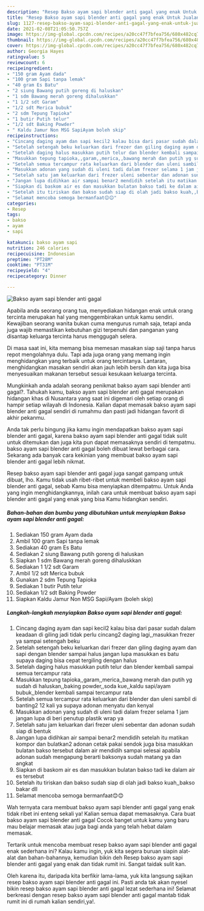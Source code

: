 ```yaml
---
description: "Resep Bakso ayam sapi blender anti gagal yang enak Untuk Jualan"
title: "Resep Bakso ayam sapi blender anti gagal yang enak Untuk Jualan"
slug: 1127-resep-bakso-ayam-sapi-blender-anti-gagal-yang-enak-untuk-jualan
date: 2021-02-08T21:05:50.757Z
image: https://img-global.cpcdn.com/recipes/a20cc47f7bfea756/680x482cq70/bakso-ayam-sapi-blender-anti-gagal-foto-resep-utama.jpg
thumbnail: https://img-global.cpcdn.com/recipes/a20cc47f7bfea756/680x482cq70/bakso-ayam-sapi-blender-anti-gagal-foto-resep-utama.jpg
cover: https://img-global.cpcdn.com/recipes/a20cc47f7bfea756/680x482cq70/bakso-ayam-sapi-blender-anti-gagal-foto-resep-utama.jpg
author: Georgia Hayes
ratingvalue: 5
reviewcount: 6
recipeingredient:
- "150 gram Ayam dada"
- "100 gram Sapi tanpa lemak"
- "40 gram Es Batu"
- "2 siung Bawang putih goreng di haluskan"
- "1 sdm Bawang merah goreng dihaluskkan"
- "1 1/2 sdt Garam"
- "1/2 sdt Merica bubuk"
- "2 sdm Tepung Tapioka"
- "1 butir Putih telur"
- "1/2 sdt Baking Powder"
- " Kaldu Jamur Non MSG SapiAyam boleh skip"
recipeinstructions:
- "Cincang daging ayam dan sapi kecil2 kalau bisa dari pasar sudah dalam keadaan di giling jadi tidak perlu cincang2 daging lagi,,masukkan frezer ya sampai setengah beku"
- "Setelah setengah beku keluarkan dari frezer dan giling daging ayam dan sapi dengan blender sampai halus jangan lupa masukkan es batu supaya daging bisa cepat tergiling dengan halus"
- "Setelah daging halus masukkan putih telur dan blender kembali sampai semua tercampur rata"
- "Masukkan tepung tapioka,,garam,,merica,,bawang merah dan putih yg sudah di haluskan,,baking powder,,soda kue,,kaldu sapi/ayam bubuk,,blender kembali sampai tercampur rata"
- "Setelah semua tercampur rata keluarkan dari blender dan uleni sambil di banting2 12 kali ya supaya adonan menyatu dan kenyal"
- "Masukkan adonan yang sudah di uleni tadi dalam frezer selama 1 jam jangan lupa di beri penutup plastik wrap ya"
- "Setelah satu jam keluarkan dari frezer uleni sebentar dan adonan sudah siap di bentuk"
- "Jangan lupa didihkan air sampai benar2 mendidih setelah itu matikan kompor dan bulatkan2 adonan cetak pakai sendok juga bisa masukkan bulatan bakso tersebut dalam air mendidih sampai selesai apabila adonan sudah mengapung berarti baksonya sudah matang ya dan angkat"
- "Siapkan di baskom air es dan masukkan bulatan bakso tadi ke dalam air es tersebut"
- "Setelah itu tiriskan dan bakso sudah siap di olah jadi bakso kuah,,bakso bakar dll"
- "Selamat mencoba semoga bermanfaat😊😊"
categories:
- Resep
tags:
- bakso
- ayam
- sapi

katakunci: bakso ayam sapi 
nutrition: 246 calories
recipecuisine: Indonesian
preptime: "PT28M"
cooktime: "PT31M"
recipeyield: "4"
recipecategory: Dinner

---
```



![Bakso ayam sapi blender anti gagal](https://img-global.cpcdn.com/recipes/a20cc47f7bfea756/680x482cq70/bakso-ayam-sapi-blender-anti-gagal-foto-resep-utama.jpg)

Apabila anda seorang orang tua, menyediakan hidangan enak untuk orang tercinta merupakan hal yang menggembirakan untuk kamu sendiri. Kewajiban seorang  wanita bukan cuma mengurus rumah saja, tetapi anda juga wajib memastikan kebutuhan gizi terpenuhi dan panganan yang disantap keluarga tercinta harus menggugah selera.

Di masa  saat ini, kita memang bisa memesan masakan siap saji tanpa harus repot mengolahnya dulu. Tapi ada juga orang yang memang ingin menghidangkan yang terbaik untuk orang tercintanya. Lantaran, menghidangkan masakan sendiri akan jauh lebih bersih dan kita juga bisa menyesuaikan makanan tersebut sesuai kesukaan keluarga tercinta. 



Mungkinkah anda adalah seorang penikmat bakso ayam sapi blender anti gagal?. Tahukah kamu, bakso ayam sapi blender anti gagal merupakan hidangan khas di Nusantara yang saat ini digemari oleh setiap orang di hampir setiap wilayah di Indonesia. Kalian dapat memasak bakso ayam sapi blender anti gagal sendiri di rumahmu dan pasti jadi hidangan favorit di akhir pekanmu.

Anda tak perlu bingung jika kamu ingin mendapatkan bakso ayam sapi blender anti gagal, karena bakso ayam sapi blender anti gagal tidak sulit untuk ditemukan dan juga kita pun dapat memasaknya sendiri di tempatmu. bakso ayam sapi blender anti gagal boleh dibuat lewat berbagai cara. Sekarang ada banyak cara kekinian yang membuat bakso ayam sapi blender anti gagal lebih nikmat.

Resep bakso ayam sapi blender anti gagal juga sangat gampang untuk dibuat, lho. Kamu tidak usah ribet-ribet untuk membeli bakso ayam sapi blender anti gagal, sebab Kamu bisa menyiapkan ditempatmu. Untuk Anda yang ingin menghidangkannya, inilah cara untuk membuat bakso ayam sapi blender anti gagal yang enak yang bisa Kamu hidangkan sendiri.

<!--inarticleads1-->

##### Bahan-bahan dan bumbu yang dibutuhkan untuk menyiapkan Bakso ayam sapi blender anti gagal:

1. Sediakan 150 gram Ayam dada
1. Ambil 100 gram Sapi tanpa lemak
1. Sediakan 40 gram Es Batu
1. Sediakan 2 siung Bawang putih goreng di haluskan
1. Siapkan 1 sdm Bawang merah goreng dihaluskkan
1. Sediakan 1 1/2 sdt Garam
1. Ambil 1/2 sdt Merica bubuk
1. Gunakan 2 sdm Tepung Tapioka
1. Sediakan 1 butir Putih telur
1. Sediakan 1/2 sdt Baking Powder
1. Siapkan  Kaldu Jamur Non MSG Sapi/Ayam (boleh skip)




<!--inarticleads2-->

##### Langkah-langkah menyiapkan Bakso ayam sapi blender anti gagal:

1. Cincang daging ayam dan sapi kecil2 kalau bisa dari pasar sudah dalam keadaan di giling jadi tidak perlu cincang2 daging lagi,,masukkan frezer ya sampai setengah beku
1. Setelah setengah beku keluarkan dari frezer dan giling daging ayam dan sapi dengan blender sampai halus jangan lupa masukkan es batu supaya daging bisa cepat tergiling dengan halus
1. Setelah daging halus masukkan putih telur dan blender kembali sampai semua tercampur rata
1. Masukkan tepung tapioka,,garam,,merica,,bawang merah dan putih yg sudah di haluskan,,baking powder,,soda kue,,kaldu sapi/ayam bubuk,,blender kembali sampai tercampur rata
1. Setelah semua tercampur rata keluarkan dari blender dan uleni sambil di banting2 12 kali ya supaya adonan menyatu dan kenyal
1. Masukkan adonan yang sudah di uleni tadi dalam frezer selama 1 jam jangan lupa di beri penutup plastik wrap ya
1. Setelah satu jam keluarkan dari frezer uleni sebentar dan adonan sudah siap di bentuk
1. Jangan lupa didihkan air sampai benar2 mendidih setelah itu matikan kompor dan bulatkan2 adonan cetak pakai sendok juga bisa masukkan bulatan bakso tersebut dalam air mendidih sampai selesai apabila adonan sudah mengapung berarti baksonya sudah matang ya dan angkat
1. Siapkan di baskom air es dan masukkan bulatan bakso tadi ke dalam air es tersebut
1. Setelah itu tiriskan dan bakso sudah siap di olah jadi bakso kuah,,bakso bakar dll
1. Selamat mencoba semoga bermanfaat😊😊




Wah ternyata cara membuat bakso ayam sapi blender anti gagal yang enak tidak ribet ini enteng sekali ya! Kalian semua dapat memasaknya. Cara buat bakso ayam sapi blender anti gagal Cocok banget untuk kamu yang baru mau belajar memasak atau juga bagi anda yang telah hebat dalam memasak.

Tertarik untuk mencoba membuat resep bakso ayam sapi blender anti gagal enak sederhana ini? Kalau kamu ingin, yuk kita segera buruan siapin alat-alat dan bahan-bahannya, kemudian bikin deh Resep bakso ayam sapi blender anti gagal yang enak dan tidak rumit ini. Sangat taidak sulit kan. 

Oleh karena itu, daripada kita berfikir lama-lama, yuk kita langsung sajikan resep bakso ayam sapi blender anti gagal ini. Pasti anda tak akan nyesel bikin resep bakso ayam sapi blender anti gagal lezat sederhana ini! Selamat berkreasi dengan resep bakso ayam sapi blender anti gagal mantab tidak rumit ini di rumah kalian sendiri,ya!.

